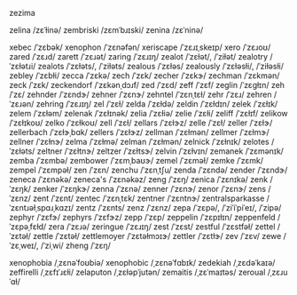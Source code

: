 zezima

zelina	/zɛˈɫinə/
zembriski	/zɛmˈbɹɪski/
zenina	/zɛˈninə/

xebec	/ˈzɛbək/
xenophon	/ˈzɛnəfən/
xeriscape	/ˈzɛɹɪˌskeɪp/
xero	/ˈzɛɹoʊ/
zared	/ˈzɛɹd/
zarett	/ˈzɛɹət/
zaring	/ˈzɛɹɪŋ/
zealot	/ˈzɛɫət/, /ˈziɫət/
zealotry	/ˈzɛɫətɹi/
zealots	/ˈzɛɫəts/, /ˈziɫəts/
zealous	/ˈzɛɫəs/
zealously	/ˈzɛɫəsɫi/, /ˈziɫəsɫi/
zebley	/ˈzɛbɫi/
zecca	/ˈzɛkə/
zech	/ˈzɛk/
zecher	/ˈzɛkɝ/
zechman	/ˈzɛkmən/
zeck	/ˈzɛk/
zeckendorf	/ˈzɛkənˌdɔɹf/
zed	/ˈzɛd/
zeff	/ˈzɛf/
zeglin	/ˈzɛɡɫɪn/
zeh	/ˈzɛ/
zehnder	/ˈzɛndɝ/
zehner	/ˈzɛnɝ/
zehntel	/ˈzɛnˌtɛɫ/
zehr	/ˈzɛɹ/
zehren	/ˈzɛɹən/
zehring	/ˈzɛɹɪŋ/
zel	/ˈzɛɫ/
zelda	/ˈzɛɫdə/
zeldin	/ˈzɛɫdɪn/
zelek	/ˈzɛɫɪk/
zelem	/ˈzɛɫəm/
zelenak	/ˈzɛɫɪnək/
zelia	/ˈzɛɫiə/
zelie	/ˈzɛɫi/
zeliff	/ˈzɛɫɪf/
zelikow	/ˈzɛɫɪkoʊ/
zelko	/ˈzɛɫkoʊ/
zell	/ˈzɛɫ/
zellars	/ˈzɛɫɝz/
zelle	/ˈzɛɫ/
zeller	/ˈzɛɫɝ/
zellerbach	/ˈzɛɫɝˌbɑk/
zellers	/ˈzɛɫɝz/
zellman	/ˈzɛɫmən/
zellmer	/ˈzɛɫmɝ/
zellner	/ˈzɛɫnɝ/
zelma	/ˈzɛɫmə/
zelman	/ˈzɛɫmən/
zelnick	/ˈzɛɫnɪk/
zelotes	/ˈzɛɫəts/
zeltner	/ˈzɛɫtnɝ/
zeltzer	/ˈzɛɫtsɝ/
zelvin	/ˈzɛɫvɪn/
zemanek	/ˈzɛmənɪk/
zemba	/ˈzɛmbə/
zembower	/ˈzɛmˌbaʊɝ/
zemel	/ˈzɛməɫ/
zemke	/ˈzɛmk/
zempel	/ˈzɛmpəɫ/
zen	/ˈzɛn/
zenchu	/ˈzɛnˌtʃu/
zenda	/ˈzɛndə/
zender	/ˈzɛndɝ/
zeneca	/ˈzɛnəkə/
zeneca's	/ˈzɛnəkəz/
zeng	/ˈzɛŋ/
zenica	/ˈzɛnɪkə/
zenk	/ˈzɛŋk/
zenker	/ˈzɛŋkɝ/
zenna	/ˈzɛnə/
zenner	/ˈzɛnɝ/
zenor	/ˈzɛnɝ/
zens	/ˈzɛnz/
zent	/ˈzɛnt/
zentec	/ˈzɛnˌtɛk/
zentner	/ˈzɛntnɝ/
zentralsparkasse	/ˈzɛntɹəɫˌspɑɹˌkɑzɪ/
zentz	/ˈzɛnts/
zenz	/ˈzɛnz/
zepa	/ˈzɛpə/, /ˈziˈiˈpiˈeɪ/, /ˈzipə/
zephyr	/ˈzɛfɝ/
zephyrs	/ˈzɛfɝz/
zepp	/ˈzɛp/
zeppelin	/ˈzɛpɪɫɪn/
zeppenfeld	/ˈzɛpəˌfɛɫd/
zera	/ˈzɛɹə/
zeringue	/ˈzɛɹɪŋ/
zest	/ˈzɛst/
zestful	/ˈzɛstfəɫ/
zettel	/ˈzɛtəɫ/
zettle	/ˈzɛtəɫ/
zettlemoyer	/ˈzɛtəɫmɔɪɝ/
zettler	/ˈzɛtɫɝ/
zev	/ˈzɛv/
zewe	/ˈzɛˌweɪ/, /ˈziˌwi/
zheng	/ˈzɛŋ/

xenophobia	/ˌzɛnəˈfoʊbiə/
xenophobic	/ˌzɛnəˈfɑbɪk/
zedekiah	/ˌzɛdəˈkaɪə/
zeffirelli	/ˌzɛfɪˈɹɛɫi/
zelaputon	/ˌzɛɫəpˈjutən/
zemaitis	/ˌzɛˈmaɪtəs/
zeroual	/ˌzɛɹuˈɑɫ/
